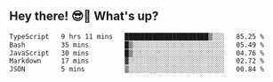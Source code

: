 ## Hey there! 😎👋 What's up?

<!--START_SECTION:waka-->

```txt
TypeScript   9 hrs 11 mins   █████████████████████▒░░░   85.25 %
Bash         35 mins         █▒░░░░░░░░░░░░░░░░░░░░░░░   05.49 %
JavaScript   30 mins         █▒░░░░░░░░░░░░░░░░░░░░░░░   04.76 %
Markdown     17 mins         ▓░░░░░░░░░░░░░░░░░░░░░░░░   02.72 %
JSON         5 mins          ▒░░░░░░░░░░░░░░░░░░░░░░░░   00.84 %
```

<!--END_SECTION:waka-->
